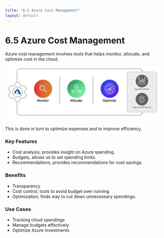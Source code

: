 ```yaml
---
title: "6.5 Azure Cost Management"
layout: default
---
```


# 6.5 Azure Cost Management

Azure cost management involves tools that helps monitor, allocate, and optimize cost in the cloud.

![image.png](/assets/images/image-12.png)

This is done in turn to optimize expenses and to improve efficiency.

### Key Features

- Cost analysis, provides insight on Azure spending.
- Budgets, allows us to set spending limits.
- Recommendations, provides recommendations for cost savings.

### Benefits

- Transparency
- Cost control, tools to avoid budget over running
- Optimization, finds way to cut down unnecessary spendings.

### Use Cases

- Tracking cloud spendings
- Manage budgets effectively
- Optimize Azure investments